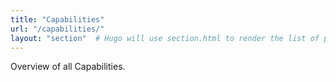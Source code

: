 ```yaml
---
title: "Capabilities"
url: "/capabilities/"
layout: "section"  # Hugo will use section.html to render the list of pages
---
```

Overview of all Capabilities.
